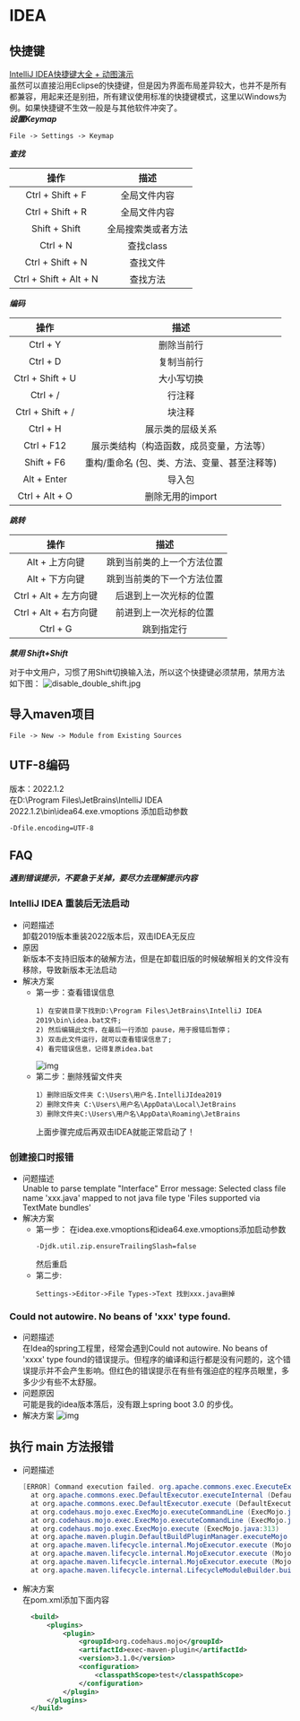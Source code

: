 # IDEA

## 快捷键
[IntelliJ IDEA快捷键大全 + 动图演示](https://mp.weixin.qq.com/s/vWaDp-yVTMTdZbOX6H_3Kw)<br/>
虽然可以直接沿用Eclipse的快捷键，但是因为界面布局差异较大，也并不是所有都兼容，用起来还是别扭，所有建议使用标准的快捷键模式，这里以Windows为例。如果快捷键不生效一般是与其他软件冲突了。<br>
***设置Keymap***
```text
File -> Settings -> Keymap
```

***查找***

| **操作** | **描述** |
| :---: | :---: |
| Ctrl + Shift + F | 全局文件内容 |
| Ctrl + Shift + R | 全局文件内容 |
| Shift + Shift | 全局搜索类或者方法 |
| Ctrl + N | 查找class |
| Ctrl + Shift + N | 查找文件 |
| Ctrl + Shift + Alt + N | 查找方法 |

***编码***

| **操作** | **描述** |
| :---: | :---: |
| Ctrl + Y | 删除当前行 |
| Ctrl + D | 复制当前行 |
| Ctrl + Shift + U | 大小写切换 |
| Ctrl + / | 行注释 |
| Ctrl + Shift + / | 块注释 |
| Ctrl + H | 展示类的层级关系 |
| Ctrl + F12 | 展示类结构（构造函数，成员变量，方法等） |
| Shift + F6 | 重构/重命名 (包、类、方法、变量、甚至注释等) |
| Alt + Enter | 导入包 |
| Ctrl + Alt + O | 删除无用的import |

***跳转***

| **操作** | **描述** |
| :---: | :---: |
| Alt + 上方向键 | 跳到当前类的上一个方法位置 |
| Alt + 下方向键 | 跳到当前类的下一个方法位置 |
| Ctrl + Alt + 左方向键 | 后退到上一次光标的位置 |
| Ctrl + Alt + 右方向键 | 前进到上一次光标的位置 |
| Ctrl + G | 跳到指定行 |


***禁用 Shift+Shift*** 

对于中文用户，习惯了用Shift切换输入法，所以这个快捷键必须禁用，禁用方法如下图：
![disable_double_shift.jpg](disable_double_shift.jpg)


## 导入maven项目
```text
File -> New -> Module from Existing Sources
```

## UTF-8编码
版本：2022.1.2 <br/>
在D:\Program Files\JetBrains\IntelliJ IDEA 2022.1.2\bin\idea64.exe.vmoptions 添加启动参数 
```text
-Dfile.encoding=UTF-8
```

## FAQ
***遇到错误提示，不要急于关掉，要尽力去理解提示内容***

### IntelliJ IDEA 重装后无法启动 
* 问题描述 <br/>
  卸载2019版本重装2022版本后，双击IDEA无反应
* 原因 <br/>
  新版本不支持旧版本的破解方法，但是在卸载旧版的时候破解相关的文件没有移除，导致新版本无法启动
* 解决方案 <br/>
  - 第一步：查看错误信息
    ```text
    1) 在安装目录下找到D:\Program Files\JetBrains\IntelliJ IDEA 2019\bin\idea.bat文件;
    2) 然后编辑此文件，在最后一行添加 pause，用于报错后暂停；
    3) 双击此文件运行，就可以查看错误信息了;
    4) 看完错误信息，记得复原idea.bat
    ```
    ![img](idea-bat.jpg) <br/>
  - 第二步：删除残留文件夹
    ```text
    1）删除旧版文件夹 C:\Users\用户名.IntelliJIdea2019
    2）删除文件夹 C:\Users\用户名\AppData\Local\JetBrains
    3）删除文件夹C:\Users\用户名\AppData\Roaming\JetBrains
    ```
    上面步骤完成后再双击IDEA就能正常启动了！

### 创建接口时报错
* 问题描述<br/>
  Unable to parse template "Interface" Error message: Selected class file name 'xxx.java' mapped to not java file type 'Files supported via TextMate bundles' <br/>
* 解决方案 
  - 第一步： 在idea.exe.vmoptions和idea64.exe.vmoptions添加启动参数
    ```text
    -Djdk.util.zip.ensureTrailingSlash=false
    ```
    然后重启   
  - 第二步: 
    ```text
    Settings->Editor->File Types->Text 找到xxx.java删掉
    ```

### Could not autowire. No beans of 'xxx' type found.
* 问题描述<br/>
  在Idea的spring工程里，经常会遇到Could not autowire. No beans of 'xxxx' type found的错误提示。但程序的编译和运行都是没有问题的，这个错误提示并不会产生影响。但红色的错误提示在有些有强迫症的程序员眼里，多多少少有些不太舒服。
* 问题原因<br/>
  可能是我的idea版本落后，没有跟上spring boot 3.0 的步伐。
* 解决方案
  ![img](Settings_Editor_Inspection.png)

## 执行 main 方法报错
* 问题描述
  ```java
  [ERROR] Command execution failed. org.apache.commons.exec.ExecuteException: Process exited with an error: 1 (Exit value: 1)
    at org.apache.commons.exec.DefaultExecutor.executeInternal (DefaultExecutor.java:404)
    at org.apache.commons.exec.DefaultExecutor.execute (DefaultExecutor.java:166)
    at org.codehaus.mojo.exec.ExecMojo.executeCommandLine (ExecMojo.java:804)
    at org.codehaus.mojo.exec.ExecMojo.executeCommandLine (ExecMojo.java:751)
    at org.codehaus.mojo.exec.ExecMojo.execute (ExecMojo.java:313)
    at org.apache.maven.plugin.DefaultBuildPluginManager.executeMojo (DefaultBuildPluginManager.java:137)
    at org.apache.maven.lifecycle.internal.MojoExecutor.execute (MojoExecutor.java:210)
    at org.apache.maven.lifecycle.internal.MojoExecutor.execute (MojoExecutor.java:156)
    at org.apache.maven.lifecycle.internal.MojoExecutor.execute (MojoExecutor.java:148)
    at org.apache.maven.lifecycle.internal.LifecycleModuleBuilder.buildProject (LifecycleModuleBuilder.java:117)
  ```
* 解决方案<br/>
  在pom.xml添加下面内容
  ```xml
    <build>
        <plugins>
            <plugin>
                <groupId>org.codehaus.mojo</groupId>
                <artifactId>exec-maven-plugin</artifactId>
                <version>3.1.0</version>
                <configuration>
                    <classpathScope>test</classpathScope>
                </configuration>
            </plugin>
        </plugins>
    </build>
  ```
